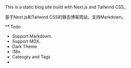This is a static blog site build with Next.js and Tailwind CSS,.

基于Next.js和Tailwind CSS的静态博客网站，支持Markdown。

** Todo

* Support Markdown.
* Support MDX.
* Dark Theme
* I18n
* Cateogry and Tags
* 
